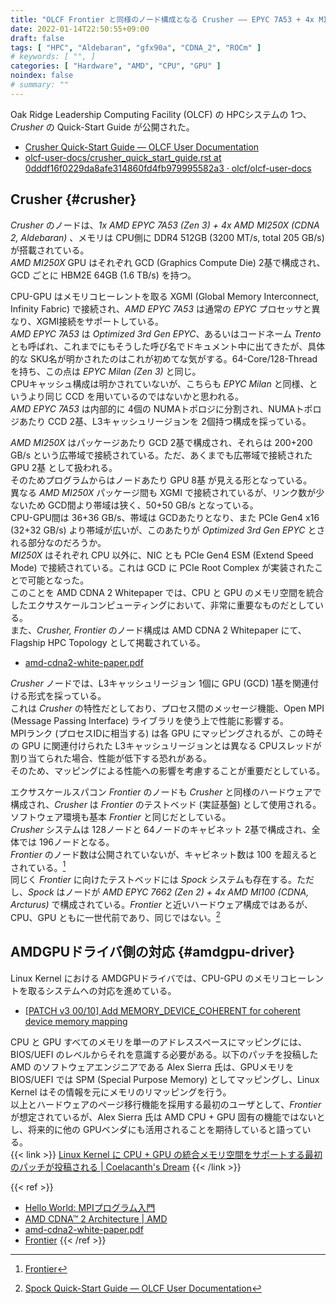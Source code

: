```yaml
---
title: "OLCF Frontier と同様のノード構成となる Crusher ―― EPYC 7A53 + 4x MI250X"
date: 2022-01-14T22:50:55+09:00
draft: false
tags: [ "HPC", "Aldebaran", "gfx90a", "CDNA_2", "ROCm" ]
# keywords: [ "", ]
categories: [ "Hardware", "AMD", "CPU", "GPU" ]
noindex: false
# summary: ""
---
```


Oak Ridge Leadership Computing Facility (OLCF) の HPCシステムの 1つ、*Crusher* の Quick-Start Guide が公開された。  

 * [Crusher Quick-Start Guide — OLCF User Documentation](https://docs.olcf.ornl.gov/systems/crusher_quick_start_guide.html)
 * [olcf-user-docs/crusher_quick_start_guide.rst at 0dddf16f0229da8afe314860fd4fb979995582a3 · olcf/olcf-user-docs](https://github.com/olcf/olcf-user-docs/blob/0dddf16f0229da8afe314860fd4fb979995582a3/systems/crusher_quick_start_guide.rst)

## Crusher {#crusher}

*Crusher* のノードは、*1x AMD EPYC 7A53 (Zen 3) + 4x AMD MI250X (CDNA 2, Aldebaran)* 、メモリは CPU側に DDR4 512GB (3200 MT/s, total 205 GB/s) が搭載されている。  
*AMD MI250X* GPU はそれぞれ GCD (Graphics Compute Die) 2基で構成され、GCD ごとに HBM2E 64GB (1.6 TB/s) を持つ。  

CPU-GPU はメモリコヒーレントを取る XGMI (Global Memory Interconnect, Infinity Fabric) で接続され、*AMD EPYC 7A53* は通常の *EPYC* プロセッサと異なり、XGMI接続をサポートしている。  
*AMD EPYC 7A53* は *Optimized 3rd Gen EPYC*、あるいはコードネーム *Trento* とも呼ばれ、これまでにもそうした呼び名でドキュメント中に出てきたが、具体的な SKU名が明かされたのはこれが初めてな気がする。64-Core/128-Thread を持ち、この点は *EPYC Milan (Zen 3)* と同じ。  
CPUキャッシュ構成は明かされていないが、こちらも *EPYC Milan* と同様、というより同じ CCD を用いているのではないかと思われる。  
*AMD EPYC 7A53* は内部的に 4個の NUMAトポロジに分割され、NUMAトポロジあたり CCD 2基、L3キャッシュリージョンを 2個持つ構成を採っている。  

*AMD MI250X* はパッケージあたり GCD 2基で構成され、それらは 200+200 GB/s という広帯域で接続されている。ただ、あくまでも広帯域で接続された GPU 2基 として扱われる。  
そのためプログラムからはノードあたり GPU 8基 が見える形となっている。  
異なる *AMD MI250X* パッケージ間も XGMI で接続されているが、リンク数が少ないため GCD間より帯域は狭く、50+50 GB/s となっている。  
CPU-GPU間は 36+36 GB/s、帯域は GCDあたりとなり、また PCIe Gen4 x16 (32+32 GB/s) より帯域が広いが、このあたりが *Optimized 3rd Gen EPYC* とされる部分なのだろうか。  
*MI250X* はそれぞれ CPU 以外に、NIC とも PCIe Gen4 ESM (Extend Speed Mode) で接続されている。これは GCD に PCIe Root Complex が実装されたことで可能となった。  
このことを AMD CDNA 2 Whitepaper では、CPU と GPU のメモリ空間を統合したエクサスケールコンピューティングにおいて、非常に重要なものだとしている。  
また、*Crusher, Frontier* のノード構成は AMD CDNA 2 Whitepaper にて、Flagship HPC Topology として掲載されている。  

 * [amd-cdna2-white-paper.pdf](https://www.amd.com/system/files/documents/amd-cdna2-white-paper.pdf)

*Crusher* ノードでは、L3キャッシュリージョン 1個に GPU (GCD) 1基を関連付ける形式を採っている。  
これは *Crusher* の特性だとしており、プロセス間のメッセージ機能、Open MPI (Message Passing Interface) ライブラリを使う上で性能に影響する。  
MPIランク (プロセスIDに相当する) は各 GPU にマッピングされるが、この時その GPU に関連付けられた L3キャッシュリージョンとは異なる CPUスレッドが割り当てられた場合、性能が低下する恐れがある。  
そのため、マッピングによる性能への影響を考慮することが重要だとしている。  

エクサスケールスパコン *Frontier* のノードも *Crusher* と同様のハードウェアで構成され、*Crusher* は *Frontier* のテストベッド (実証基盤) として使用される。ソフトウェア環境も基本 *Frontier* と同じだとしている。  
*Crusher* システムは 128ノードと 64ノードのキャビネット 2基で構成され、全体では 196ノードとなる。  
*Frontier* のノード数は公開されていないが、キャビネット数は 100 を超えるとされている。[^frontier]  
同じく *Frontier* に向けたテストベッドには *Spock* システムも存在する。ただし、*Spock* はノードが *AMD EPYC 7662 (Zen 2) + 4x AMD MI100 (CDNA, Arcturus)* で構成されている。*Frontier* と近いハードウェア構成ではあるが、CPU、GPU ともに一世代前であり、同じではない。[^spock]  

[^frontier]: [Frontier](https://www.olcf.ornl.gov/frontier/)
[^spock]: [Spock Quick-Start Guide — OLCF User Documentation](https://docs.olcf.ornl.gov/systems/spock_quick_start_guide.html#system-overview)

## AMDGPUドライバ側の対応 {#amdgpu-driver}

Linux Kernel における AMDGPUドライバでは、CPU-GPU のメモリコヒーレントを取るシステムへの対応を進めている。  

 * [[PATCH v3 00/10] Add MEMORY_DEVICE_COHERENT for coherent device memory mapping](https://lists.freedesktop.org/archives/amd-gfx/2022-January/073357.html)

CPU と GPU すべてのメモリを単一のアドレススペースにマッピングには、BIOS/UEFI のレベルからそれを意識する必要がある。以下のパッチを投稿した AMD のソフトウェアエンジニアである Alex Sierra 氏は、GPUメモリを BIOS/UEFI では SPM (Special Purpose Memory) としてマッピングし、Linux Kernel はその情報を元にメモリのリマッピングを行う。  
以上とハードウェアのページ移行機能を採用する最初のユーザとして、*Frontier* が想定されているが、Alex Sierra 氏は AMD CPU + GPU 固有の機能ではないとし、将来的に他の GPUベンダにも活用されることを期待していると語っている。  
{{< link >}} [Linux Kernel に CPU + GPU の統合メモリ空間をサポートする最初のパッチが投稿される | Coelacanth's Dream](/posts/2021/01/07/add-svm-to-amdgpu-kfd/) {{< /link >}}


{{< ref >}}
 * [Hello World: MPIプログラム入門](https://www.gsic.titech.ac.jp/supercon/supercon2004/jp/mpi/hello.htm)
 * [AMD CDNA™ 2 Architecture | AMD](https://www.amd.com/en/technologies/cdna2)
 * [amd-cdna2-white-paper.pdf](https://www.amd.com/system/files/documents/amd-cdna2-white-paper.pdf)
 * [Frontier](https://www.olcf.ornl.gov/frontier/)
{{< /ref >}}
